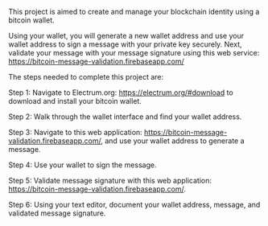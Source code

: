 This project is aimed to create and manage your blockchain identity using a bitcoin wallet. 



Using your wallet, you will generate a new wallet address and use your wallet address to sign a message with your private key securely. 
Next, validate your message with your message signature using this web service: https://bitcoin-message-validation.firebaseapp.com/



The steps needed to complete this project are:


Step 1: Navigate to Electrum.org: https://electrum.org/#download to download and install your bitcoin wallet.

Step 2: Walk through the wallet interface and find your wallet address.

Step 3: Navigate to this web application: https://bitcoin-message-validation.firebaseapp.com/, and use your wallet address to generate a message.

Step 4: Use your wallet to sign the message.

Step 5: Validate message signature with this web application: https://bitcoin-message-validation.firebaseapp.com/.

Step 6: Using your text editor, document your wallet address, message, and validated message signature.
